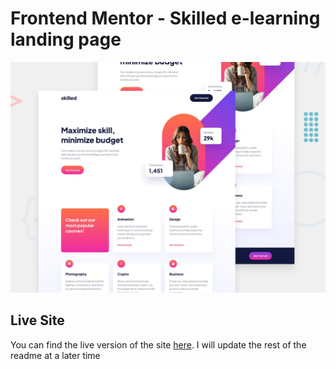 # Frontend Mentor - Skilled e-learning landing page

![Design preview for the Skilled e-learning landing page coding challenge](./preview.jpg)

## Live Site

You can find the live version of the site [here](https://frontend-mentor-projects-daniel.github.io/skilled-e-learning-landing-page/). I will update the rest of the readme at a later time
